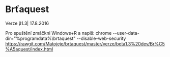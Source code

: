 # Brťaquest
Verze β1.3| 17.8.2016

Pro spuštění zmáčkni Windows+R a napiš:
  chrome --user-data-dir="%programdata%\brtaquest" --disable-web-security https://rawgit.com/Matojeje/brtaquest/master/verze/beta1.3%20dev/Br%C5%A5aquest/index.html
